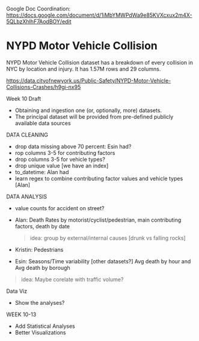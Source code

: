 Google Doc Coordination: https://docs.google.com/document/d/1iMbYMWPdWa9e85KVXcxux2m4X-5QLbzXhIhF7AodBOY/edit

# NYPD Motor Vehicle Collision 

NYPD Motor Vehicle Collision dataset has a breakdown of every collision in NYC by location and injury. It has 1.57M rows and 29 columns. 

https://data.cityofnewyork.us/Public-Safety/NYPD-Motor-Vehicle-Collisions-Crashes/h9gi-nx95


Week 10 Draft
* Obtaining and ingestion one (or, optionally, more) datasets. 
* The principal dataset will be provided from pre-defined publicly available data sources 

DATA CLEANING
* drop data missing above 70 percent: Esin had?
* rop  columns 3-5 for contributing factors
* drop  columns 3-5 for vehicle types?
* drop unique value [we have an index]
* to_datetime: Alan had
* learn regex to combine contributing factor values and vehicle types [Alan]

DATA ANALYSIS
* value counts for accident on street?

* Alan: Death Rates by motorist/cyclist/pedestrian, main contributing factors, death by date
    > idea: group by external/internal causes [drunk vs falling rocks]

* Kristin: Pedestrians 

* Esin: Seasons/Time variability [other datasets?] Avg death by hour and Avg death by borough
> idea: Maybe corelate with traffic volume?

Data Viz
* Show the analyses?

WEEK 10-13
* Add Statistical Analyses
* Better Visualizations


